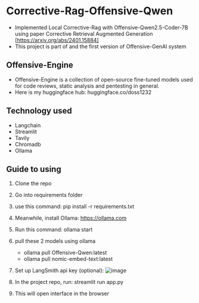 # Corrective-Rag-Offensive-Qwen
- Implemented Local Corrective-Rag with Offensive-Qwen2.5-Coder-7B using paper Corrective Retrieval Augmented Generation [https://arxiv.org/abs/2401.15884]
- This project is part of and the first version of Offensive-GenAI system
## Offensive-Engine
- Offensive-Engine is a collection of open-source fine-tuned models used for code reviews, static analysis and pentesting in general.
- Here is my huggingface hub: huggingface.co/doss1232
## Technology used
- Langchain
- Streamlit
- Tavily
- Chromadb
- Ollama

## Guide to using
1. Clone the repo
2. Go into requirements folder
3. use this command: pip install -r requirements.txt
4. Meanwhile, install Ollama: https://ollama.com
5. Run this command: ollama start
6. pull these 2 models using ollama
   + ollama pull Offensive-Qwen:latest
   + ollama pull nomic-embed-text:latest
7. Set up LangSmith api key (optional):
![image](https://github.com/user-attachments/assets/de756f1d-d089-4fac-bd11-341509f98d5c)

8. In the project repo, run: streamlit run app.py
9. This will open interface in the browser

